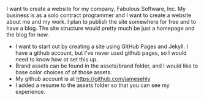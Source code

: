 I want to create a website for my company, Fabulous Software, Inc.  My business is as a solo contract programmer and I want to create a website about me and my work. I plan to publish the site somewhere for free and to have a blog.  The site structure would pretty much be just a homepage and the blog for now.

- I want to start out by creating a site using GitHub Pages and Jekyll.  I have a github account, but I've never used github pages, so I would need to know how ot set this up.
- Brand assets can be found in the assets/brand folder, and I would like to base color choices of of those assets.
- My github account is at https://github.com/jamesehly
- I added a resume to the assets folder so that you can see my experience.
